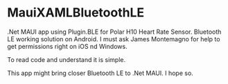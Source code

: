 # MauiXAMLBluetoothLE

.Net MAUI app using Plugin.BLE for Polar H10 Heart Rate Sensor. Bluetooth LE working solution on Android. I must ask James Montemagno for help to get permissions right on iOS nd Windows.

To read code and understand it is simple.

This app might bring closer Bluetooth LE to .Net MAUI. I hope so.

